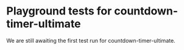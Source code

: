 # Playground tests for countdown-timer-ultimate
We are still awaiting the first test run for countdown-timer-ultimate.

